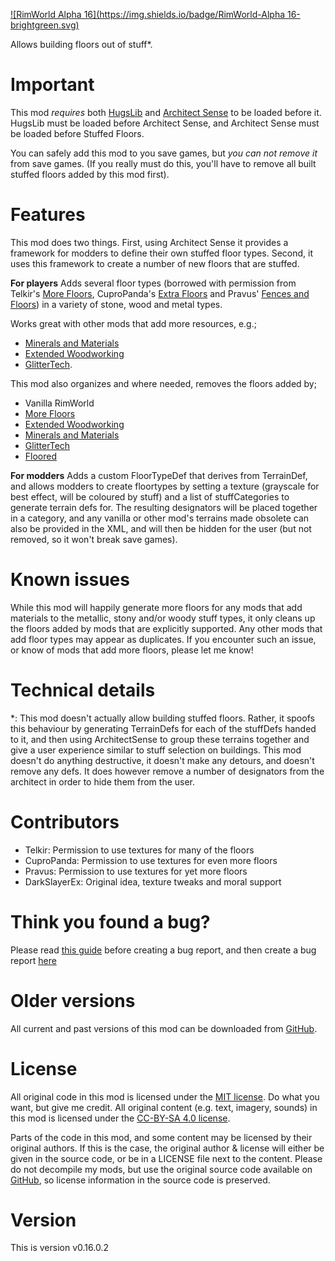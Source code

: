 [![RimWorld Alpha 16](https://img.shields.io/badge/RimWorld-Alpha 16-brightgreen.svg)](http://rimworldgame.com/)

Allows building floors out of stuff*.

# Important
This mod *requires* both [HugsLib](http://steamcommunity.com/sharedfiles/filedetails/?id=818773962) and [Architect Sense](http://steamcommunity.com/sharedfiles/filedetails/?id=852998459) to be loaded before it. HugsLib must be loaded before Architect Sense, and Architect Sense must be loaded before Stuffed Floors.

You can safely add this mod to you save games, but *you can not remove it* from save games. (If you really must do this, you'll have to remove all built stuffed floors added by this mod first).

# Features
This mod does two things. First, using Architect Sense it provides a framework for modders to define their own stuffed floor types. Second, it uses this framework to create a number of new floors that are stuffed. 

**For players**
Adds several floor types (borrowed with permission from Telkir's [More Floors](http://steamcommunity.com/sharedfiles/filedetails/?id=725623521), CuproPanda's [Extra Floors](https://ludeon.com/forums/index.php?topic=13400#msg135940) and Pravus' [Fences and Floors](http://steamcommunity.com/sharedfiles/filedetails/?id=784370602)) in a variety of stone, wood and metal types.

Works great with other mods that add more resources, e.g.;
 - [Minerals and Materials](http://steamcommunity.com/sharedfiles/filedetails/?id=728233992)
 - [Extended Woodworking](http://steamcommunity.com/sharedfiles/filedetails/?id=836912371)
 - [GlitterTech](http://steamcommunity.com/sharedfiles/filedetails/?id=725576127). 

This mod also organizes and where needed, removes the floors added by;
 - Vanilla RimWorld
 - [More Floors](http://steamcommunity.com/sharedfiles/filedetails/?id=725623521)
 - [Extended Woodworking](http://steamcommunity.com/sharedfiles/filedetails/?id=836912371)
 - [Minerals and Materials](http://steamcommunity.com/sharedfiles/filedetails/?id=728233992)
 - [GlitterTech](http://steamcommunity.com/sharedfiles/filedetails/?id=725576127)
 - [Floored](http://steamcommunity.com/sharedfiles/filedetails/?id=801544922)

**For modders**
Adds a custom FloorTypeDef that derives from TerrainDef, and allows modders to create floortypes by setting a texture (grayscale for best effect, will be coloured by stuff) and a list of stuffCategories to generate terrain defs for. The resulting designators will be placed together in a category, and any vanilla or other mod's terrains made obsolete can also be provided in the XML, and will then be hidden for the user (but not removed, so it won't break save games).

# Known issues
While this mod will happily generate more floors for any mods that add materials to the metallic, stony and/or woody stuff types, it only cleans up the floors added by mods that are explicitly supported. Any other mods that add floor types may appear as duplicates. If you encounter such an issue, or know of mods that add more floors, please let me know! 

# Technical details
*: This mod doesn't actually allow building stuffed floors. Rather, it spoofs this behaviour by generating TerrainDefs for each of the stuffDefs handed to it, and then using ArchitectSense to group these terrains together and give a user experience similar to stuff selection on buildings. This mod doesn't do anything destructive, it doesn't make any detours, and doesn't remove any defs. It does however remove a number of designators from the architect in order to hide them from the user.

# Contributors
 - Telkir:	Permission to use textures for many of the floors
 - CuproPanda:	Permission to use textures for even more floors
 - Pravus:	Permission to use textures for yet more floors
 - DarkSlayerEx:	Original idea, texture tweaks and moral support

# Think you found a bug? 
Please read [this guide](http://steamcommunity.com/sharedfiles/filedetails/?id=725234314) before creating a bug report,
 and then create a bug report [here](https://github.com/FluffierThanThou/StuffedFloors/issues)

# Older versions
All current and past versions of this mod can be downloaded from [GitHub](https://github.com/FluffierThanThou/StuffedFloors/releases).

# License
All original code in this mod is licensed under the [MIT license](https://opensource.org/licenses/MIT). Do what you want, but give me credit. 
All original content (e.g. text, imagery, sounds) in this mod is licensed under the [CC-BY-SA 4.0 license](http://creativecommons.org/licenses/by-sa/4.0/).

Parts of the code in this mod, and some content may be licensed by their original authors. If this is the case, the original author & license will either be given in the source code, or be in a LICENSE file next to the content. Please do not decompile my mods, but use the original source code available on [GitHub](https://github.com/FluffierThanThou/StuffedFloors/), so license information in the source code is preserved.

# Version
This is version v0.16.0.2